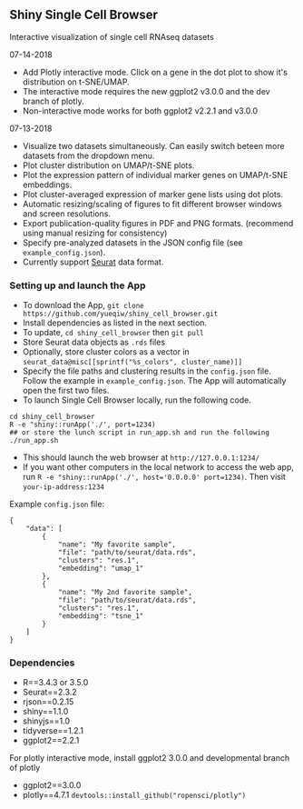 
## Shiny Single Cell Browser

Interactive visualization of single cell RNAseq datasets

07-14-2018

  - Add Plotly interactive mode. Click on a gene in the dot plot to show it's distribution on t-SNE/UMAP.
  - The interactive mode requires the new ggplot2 v3.0.0 and the dev branch of plotly. 
  - Non-interactive mode works for both ggplot2 v2.2.1 and v3.0.0 

07-13-2018

  - Visualize two datasets simultaneously. Can easily switch beteen more datasets from the dropdown menu.
  - Plot cluster distribution on UMAP/t-SNE plots.
  - Plot the expression pattern of individual marker genes on UMAP/t-SNE embeddings.
  - Plot cluster-averaged expression of marker gene lists using dot plots.
  - Automatic resizing/scaling of figures to fit different browser windows and screen resolutions.
  - Export publication-quality figures in PDF and PNG formats. (recommend using manual resizing for consistency)
  - Specify pre-analyzed datasets in the JSON config file (see `example_config.json`).
  - Currently support [Seurat](https://github.com/satijalab/seurat) data format.


### Setting up and launch the App
  
  - To download the App, `git clone https://github.com/yueqiw/shiny_cell_browser.git`
  - Install dependencies as listed in the next section. 
  - To update, `cd shiny_cell_browser` then `git pull`
  - Store Seurat data objects as `.rds` files 
  - Optionally, store cluster colors as a vector in `seurat_data@misc[[sprintf("%s_colors", cluster_name)]]`
  - Specify the file paths and clustering results in the `config.json` file. Follow the example in `example_config.json`. The App will automatically open the first two files. 
  - To launch Single Cell Browser locally, run the following code.  
  ```
  cd shiny_cell_browser
  R -e "shiny::runApp('./', port=1234)
  ## or store the lunch script in run_app.sh and run the following
  ./run_app.sh 
  ```
  - This should launch the web browser at `http://127.0.0.1:1234/`
  - If you want other computers in the local network to access the web app, run `R -e "shiny::runApp('./', host='0.0.0.0' port=1234)`. Then visit `your-ip-address:1234`
  
Example `config.json` file: 

```
{
    "data": [
        {
            "name": "My favorite sample",
            "file": "path/to/seurat/data.rds",
            "clusters": "res.1",
            "embedding": "umap_1"
        },
        {
            "name": "My 2nd favorite sample",
            "file": "path/to/seurat/data.rds",
            "clusters": "res.1",
            "embedding": "tsne_1"
        }
    ]
}
```

### Dependencies

  - R==3.4.3 or 3.5.0
  - Seurat==2.3.2
  - rjson==0.2.15
  - shiny==1.1.0
  - shinyjs==1.0
  - tidyverse==1.2.1
  - ggplot2==2.2.1

For plotly interactive mode, install ggplot2 3.0.0 and developmental branch of plotly
  - ggplot2==3.0.0
  - plotly==4.7.1  `devtools::install_github("ropensci/plotly")`
  
